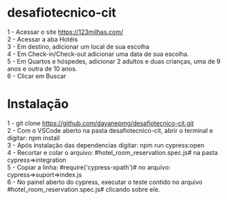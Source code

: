 # desafiotecnico-cit

1 - Acessar o site https://123milhas.com/ <br>
2 - Acessar a aba Hotéis<br>
3 - Em destino, adicionar um local de sua escolha<br>
4 - Em Check-in/Check-out adicionar uma data de sua escolha.<br>
5 - Em Quartos e hóspedes, adicionar 2 adultos e duas crianças, uma de 9 anos e outra de 10 anos.<br>
6 - Clicar em Buscar<br>

# Instalação
1 - git clone https://github.com/dayanepmg/desafiotecnico-cit.git<br>
2 - Com o VSCode aberto na pasta desafiotecnico-cit, abrir o terminal e digitar: npm install<br>
3 - Após instalação das dependencias digitar: npm run cypress:open<br>
4 - Recortar e colar o arquivo: #hotel_room_reservation.spec.js# na pasta cypress=>integration<br>
5 - Copiar a linha: #require('cypress-xpath')# no arquivo: cypress=>suport=>index.js <br>
6 - No painel aberto do cypress, executar o teste contido no arquivo #hotel_room_reservation.spec.js# clicando sobre ele.<br>
